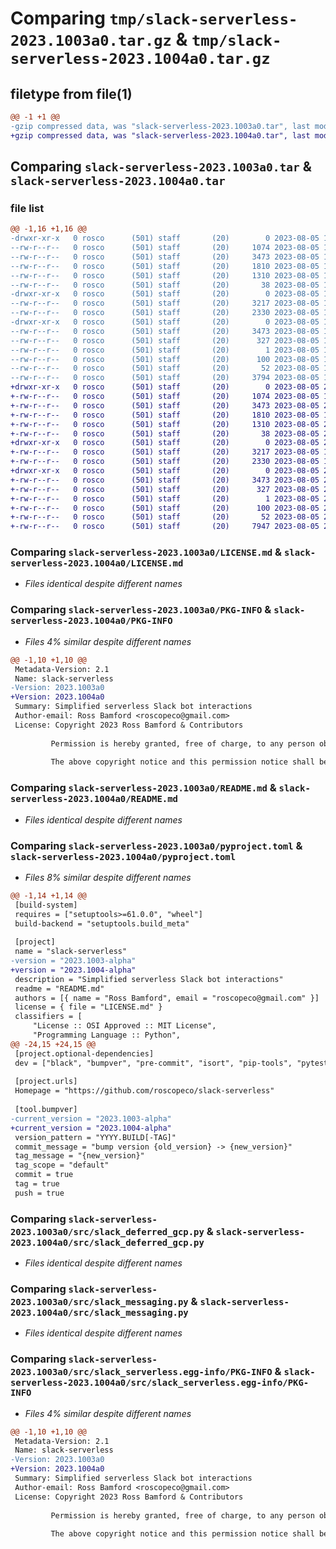 # Comparing `tmp/slack-serverless-2023.1003a0.tar.gz` & `tmp/slack-serverless-2023.1004a0.tar.gz`

## filetype from file(1)

```diff
@@ -1 +1 @@
-gzip compressed data, was "slack-serverless-2023.1003a0.tar", last modified: Sat Aug  5 18:03:59 2023, max compression
+gzip compressed data, was "slack-serverless-2023.1004a0.tar", last modified: Sat Aug  5 21:31:06 2023, max compression
```

## Comparing `slack-serverless-2023.1003a0.tar` & `slack-serverless-2023.1004a0.tar`

### file list

```diff
@@ -1,16 +1,16 @@
-drwxr-xr-x   0 rosco      (501) staff       (20)        0 2023-08-05 18:03:59.084028 slack-serverless-2023.1003a0/
--rw-r--r--   0 rosco      (501) staff       (20)     1074 2023-08-05 16:16:02.000000 slack-serverless-2023.1003a0/LICENSE.md
--rw-r--r--   0 rosco      (501) staff       (20)     3473 2023-08-05 18:03:59.083666 slack-serverless-2023.1003a0/PKG-INFO
--rw-r--r--   0 rosco      (501) staff       (20)     1810 2023-08-05 16:28:50.000000 slack-serverless-2023.1003a0/README.md
--rw-r--r--   0 rosco      (501) staff       (20)     1310 2023-08-05 18:03:43.000000 slack-serverless-2023.1003a0/pyproject.toml
--rw-r--r--   0 rosco      (501) staff       (20)       38 2023-08-05 18:03:59.084161 slack-serverless-2023.1003a0/setup.cfg
-drwxr-xr-x   0 rosco      (501) staff       (20)        0 2023-08-05 18:03:59.081264 slack-serverless-2023.1003a0/src/
--rw-r--r--   0 rosco      (501) staff       (20)     3217 2023-08-05 18:02:47.000000 slack-serverless-2023.1003a0/src/slack_deferred_gcp.py
--rw-r--r--   0 rosco      (501) staff       (20)     2330 2023-08-05 16:31:23.000000 slack-serverless-2023.1003a0/src/slack_messaging.py
-drwxr-xr-x   0 rosco      (501) staff       (20)        0 2023-08-05 18:03:59.083232 slack-serverless-2023.1003a0/src/slack_serverless.egg-info/
--rw-r--r--   0 rosco      (501) staff       (20)     3473 2023-08-05 18:03:59.000000 slack-serverless-2023.1003a0/src/slack_serverless.egg-info/PKG-INFO
--rw-r--r--   0 rosco      (501) staff       (20)      327 2023-08-05 18:03:59.000000 slack-serverless-2023.1003a0/src/slack_serverless.egg-info/SOURCES.txt
--rw-r--r--   0 rosco      (501) staff       (20)        1 2023-08-05 18:03:59.000000 slack-serverless-2023.1003a0/src/slack_serverless.egg-info/dependency_links.txt
--rw-r--r--   0 rosco      (501) staff       (20)      100 2023-08-05 18:03:59.000000 slack-serverless-2023.1003a0/src/slack_serverless.egg-info/requires.txt
--rw-r--r--   0 rosco      (501) staff       (20)       52 2023-08-05 18:03:59.000000 slack-serverless-2023.1003a0/src/slack_serverless.egg-info/top_level.txt
--rw-r--r--   0 rosco      (501) staff       (20)     3794 2023-08-05 16:31:23.000000 slack-serverless-2023.1003a0/src/slack_serverless.py
+drwxr-xr-x   0 rosco      (501) staff       (20)        0 2023-08-05 21:31:06.409761 slack-serverless-2023.1004a0/
+-rw-r--r--   0 rosco      (501) staff       (20)     1074 2023-08-05 16:16:02.000000 slack-serverless-2023.1004a0/LICENSE.md
+-rw-r--r--   0 rosco      (501) staff       (20)     3473 2023-08-05 21:31:06.409494 slack-serverless-2023.1004a0/PKG-INFO
+-rw-r--r--   0 rosco      (501) staff       (20)     1810 2023-08-05 16:28:50.000000 slack-serverless-2023.1004a0/README.md
+-rw-r--r--   0 rosco      (501) staff       (20)     1310 2023-08-05 21:30:54.000000 slack-serverless-2023.1004a0/pyproject.toml
+-rw-r--r--   0 rosco      (501) staff       (20)       38 2023-08-05 21:31:06.409844 slack-serverless-2023.1004a0/setup.cfg
+drwxr-xr-x   0 rosco      (501) staff       (20)        0 2023-08-05 21:31:06.403375 slack-serverless-2023.1004a0/src/
+-rw-r--r--   0 rosco      (501) staff       (20)     3217 2023-08-05 18:02:47.000000 slack-serverless-2023.1004a0/src/slack_deferred_gcp.py
+-rw-r--r--   0 rosco      (501) staff       (20)     2330 2023-08-05 16:31:23.000000 slack-serverless-2023.1004a0/src/slack_messaging.py
+drwxr-xr-x   0 rosco      (501) staff       (20)        0 2023-08-05 21:31:06.408880 slack-serverless-2023.1004a0/src/slack_serverless.egg-info/
+-rw-r--r--   0 rosco      (501) staff       (20)     3473 2023-08-05 21:31:06.000000 slack-serverless-2023.1004a0/src/slack_serverless.egg-info/PKG-INFO
+-rw-r--r--   0 rosco      (501) staff       (20)      327 2023-08-05 21:31:06.000000 slack-serverless-2023.1004a0/src/slack_serverless.egg-info/SOURCES.txt
+-rw-r--r--   0 rosco      (501) staff       (20)        1 2023-08-05 21:31:06.000000 slack-serverless-2023.1004a0/src/slack_serverless.egg-info/dependency_links.txt
+-rw-r--r--   0 rosco      (501) staff       (20)      100 2023-08-05 21:31:06.000000 slack-serverless-2023.1004a0/src/slack_serverless.egg-info/requires.txt
+-rw-r--r--   0 rosco      (501) staff       (20)       52 2023-08-05 21:31:06.000000 slack-serverless-2023.1004a0/src/slack_serverless.egg-info/top_level.txt
+-rw-r--r--   0 rosco      (501) staff       (20)     7947 2023-08-05 21:30:25.000000 slack-serverless-2023.1004a0/src/slack_serverless.py
```

### Comparing `slack-serverless-2023.1003a0/LICENSE.md` & `slack-serverless-2023.1004a0/LICENSE.md`

 * *Files identical despite different names*

### Comparing `slack-serverless-2023.1003a0/PKG-INFO` & `slack-serverless-2023.1004a0/PKG-INFO`

 * *Files 4% similar despite different names*

```diff
@@ -1,10 +1,10 @@
 Metadata-Version: 2.1
 Name: slack-serverless
-Version: 2023.1003a0
+Version: 2023.1004a0
 Summary: Simplified serverless Slack bot interactions
 Author-email: Ross Bamford <roscopeco@gmail.com>
 License: Copyright 2023 Ross Bamford & Contributors
         
         Permission is hereby granted, free of charge, to any person obtaining a copy of this software and associated documentation files (the “Software”), to deal in the Software without restriction, including without limitation the rights to use, copy, modify, merge, publish, distribute, sublicense, and/or sell copies of the Software, and to permit persons to whom the Software is furnished to do so, subject to the following conditions:
         
         The above copyright notice and this permission notice shall be included in all copies or substantial portions of the Software.
```

### Comparing `slack-serverless-2023.1003a0/README.md` & `slack-serverless-2023.1004a0/README.md`

 * *Files identical despite different names*

### Comparing `slack-serverless-2023.1003a0/pyproject.toml` & `slack-serverless-2023.1004a0/pyproject.toml`

 * *Files 8% similar despite different names*

```diff
@@ -1,14 +1,14 @@
 [build-system]
 requires = ["setuptools>=61.0.0", "wheel"]
 build-backend = "setuptools.build_meta"
 
 [project]
 name = "slack-serverless"
-version = "2023.1003-alpha"
+version = "2023.1004-alpha"
 description = "Simplified serverless Slack bot interactions"
 readme = "README.md"
 authors = [{ name = "Ross Bamford", email = "roscopeco@gmail.com" }]
 license = { file = "LICENSE.md" }
 classifiers = [
     "License :: OSI Approved :: MIT License",
     "Programming Language :: Python",
@@ -24,15 +24,15 @@
 [project.optional-dependencies]
 dev = ["black", "bumpver", "pre-commit", "isort", "pip-tools", "pytest"]
 
 [project.urls]
 Homepage = "https://github.com/roscopeco/slack-serverless"
 
 [tool.bumpver]
-current_version = "2023.1003-alpha"
+current_version = "2023.1004-alpha"
 version_pattern = "YYYY.BUILD[-TAG]"
 commit_message = "bump version {old_version} -> {new_version}"
 tag_message = "{new_version}"
 tag_scope = "default"
 commit = true
 tag = true
 push = true
```

### Comparing `slack-serverless-2023.1003a0/src/slack_deferred_gcp.py` & `slack-serverless-2023.1004a0/src/slack_deferred_gcp.py`

 * *Files identical despite different names*

### Comparing `slack-serverless-2023.1003a0/src/slack_messaging.py` & `slack-serverless-2023.1004a0/src/slack_messaging.py`

 * *Files identical despite different names*

### Comparing `slack-serverless-2023.1003a0/src/slack_serverless.egg-info/PKG-INFO` & `slack-serverless-2023.1004a0/src/slack_serverless.egg-info/PKG-INFO`

 * *Files 4% similar despite different names*

```diff
@@ -1,10 +1,10 @@
 Metadata-Version: 2.1
 Name: slack-serverless
-Version: 2023.1003a0
+Version: 2023.1004a0
 Summary: Simplified serverless Slack bot interactions
 Author-email: Ross Bamford <roscopeco@gmail.com>
 License: Copyright 2023 Ross Bamford & Contributors
         
         Permission is hereby granted, free of charge, to any person obtaining a copy of this software and associated documentation files (the “Software”), to deal in the Software without restriction, including without limitation the rights to use, copy, modify, merge, publish, distribute, sublicense, and/or sell copies of the Software, and to permit persons to whom the Software is furnished to do so, subject to the following conditions:
         
         The above copyright notice and this permission notice shall be included in all copies or substantial portions of the Software.
```

